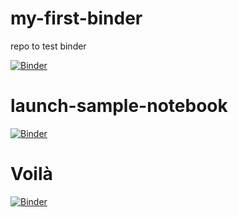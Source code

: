 # my-first-binder
repo to test binder

[![Binder](https://mybinder.org/badge_logo.svg)](https://mybinder.org/v2/gh/ragamroll/my-first-binder/HEAD)

# launch-sample-notebook
[![Binder](https://mybinder.org/badge_logo.svg)](https://mybinder.org/v2/gh/ragamroll/my-first-binder/HEAD?urlpath=%2Ftree%2Fsample.ipynb)

# Voilà
[![Binder](https://mybinder.org/badge_logo.svg)](https://mybinder.org/v2/gh/ragamroll/my-first-binder/HEAD?urlpath=voila%2Frender%2Fsample.ipynb)
